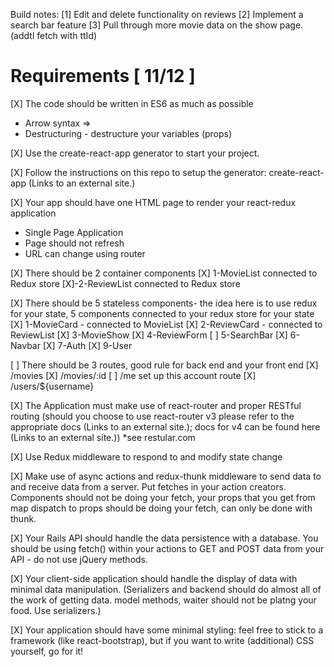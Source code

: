 Build notes:
[1] Edit and delete functionality on reviews
[2] Implement a search bar feature
[3] Pull through more movie data on the show page. (addtl fetch with ttId)

# Requirements [ 11/12 ]

[X] The code should be written in ES6 as much as possible

- Arrow syntax =>
- Destructuring - destructure your variables (props)

[X] Use the create-react-app generator to start your project.

[X] Follow the instructions on this repo to setup the generator: create-react-app (Links to an external site.)

[X] Your app should have one HTML page to render your react-redux application

- Single Page Application
- Page should not refresh
- URL can change using router

[X] There should be 2 container components
[X] 1-MovieList connected to Redux store
[X]-2-ReviewList connected to Redux store

[X] There should be 5 stateless components- the idea here is to use redux for your state, 5 components connected to your redux store for your state
[X] 1-MovieCard - connected to MovieList
[X] 2-ReviewCard - connected to ReviewList
[X] 3-MovieShow
[X] 4-ReviewForm
[ ] 5-SearchBar
[X] 6-Navbar
[X] 7-Auth
[X] 9-User

[ ] There should be 3 routes, good rule for back end and your front end
[X] /movies
[X] /movies/:id
[ ] /me set up this account route
[X] /users/${username}

[X] The Application must make use of react-router and proper RESTful routing (should you choose to use react-router v3 please refer to the appropriate docs (Links to an external site.); docs for v4 can be found here (Links to an external site.)) \*see restular.com

[X] Use Redux middleware to respond to and modify state change

[X] Make use of async actions and redux-thunk middleware to send data to and receive data from a server. Put fetches in your action creators. Components should not be doing your fetch, your props that you get from map dispatch to props should be doing your fetch, can only be done with thunk.

[X] Your Rails API should handle the data persistence with a database. You should be using fetch() within your actions to GET and POST data from your API - do not use jQuery methods.

[X] Your client-side application should handle the display of data with minimal data manipulation. (Serializers and backend should do almost all of the work of getting data. model methods, waiter should not be platng your food. Use serializers.)

[X] Your application should have some minimal styling: feel free to stick to a framework (like react-bootstrap), but if you want to write (additional) CSS yourself, go for it!
